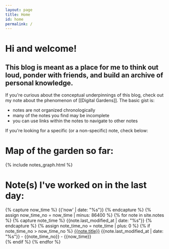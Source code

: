 ```yaml
---
layout: page
title: Home
id: home
permalink: /
---
```


# Hi and welcome!

## This blog is meant as a place for me to think out loud, ponder with friends, and build an archive of personal knowledge.

If you're curious about the conceptual underpinnings of this blog, check out my note about the phenomenon of [[Digital Gardens]]. The basic gist is:
- notes are not organized chronologically
- many of the notes you find may be incomplete
- you can use links within the notes to navigate to other notes

If you're looking for a specific (or a non-specific) note, check below:

# Map of the garden so far:

{% include notes_graph.html %}

# Note(s) I've worked on in the last day:
<div>
{% capture now_time %} {{'now' | date: "%s"}} {% endcapture %}
{% assign now_time_no = now_time | minus: 86400 %}
{% for note in site.notes %}
{% capture note_time %} {{note.last_modified_at | date: "%s"}} {% endcapture %}
{% assign note_time_no = note_time | plus: 0 %}
{% if note_time_no > now_time_no %}
 <a href="{{note.url}}" class="internal-link">{{note.title}}</a> {{note.last_modified_at | date: "%s"}} - {{note_time_no}} - {{now_time}}<br>
{% endif %}
{% endfor %}
</div>


<!-- <style>
  .wrapper {
    max-width: 46em;
  }
  .bord-it-up {
  	border-style: solid;
  	border-width: 2px;
  	border-color: #941c2f;
  }
</style> -->
